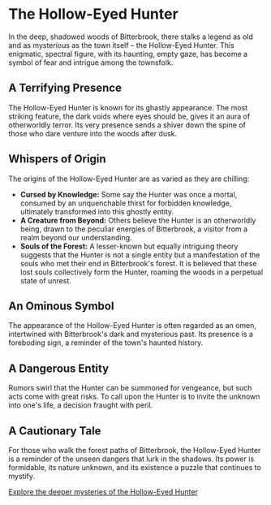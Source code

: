 
# The Hollow-Eyed Hunter

In the deep, shadowed woods of Bitterbrook, there stalks a legend as old and as mysterious as the town itself – the Hollow-Eyed Hunter. This enigmatic, spectral figure, with its haunting, empty gaze, has become a symbol of fear and intrigue among the townsfolk.

## A Terrifying Presence
The Hollow-Eyed Hunter is known for its ghastly appearance. The most striking feature, the dark voids where eyes should be, gives it an aura of otherworldly terror. Its very presence sends a shiver down the spine of those who dare venture into the woods after dusk.

## Whispers of Origin
The origins of the Hollow-Eyed Hunter are as varied as they are chilling:
- **Cursed by Knowledge:** Some say the Hunter was once a mortal, consumed by an unquenchable thirst for forbidden knowledge, ultimately transformed into this ghostly entity.
- **A Creature from Beyond:** Others believe the Hunter is an otherworldly being, drawn to the peculiar energies of Bitterbrook, a visitor from a realm beyond our understanding.
- **Souls of the Forest:** A lesser-known but equally intriguing theory suggests that the Hunter is not a single entity but a manifestation of the souls who met their end in Bitterbrook's forest. It is believed that these lost souls collectively form the Hunter, roaming the woods in a perpetual state of unrest.

## An Ominous Symbol
The appearance of the Hollow-Eyed Hunter is often regarded as an omen, intertwined with Bitterbrook's dark and mysterious past. Its presence is a foreboding sign, a reminder of the town's haunted history.

## A Dangerous Entity
Rumors swirl that the Hunter can be summoned for vengeance, but such acts come with great risks. To call upon the Hunter is to invite the unknown into one's life, a decision fraught with peril.

## A Cautionary Tale
For those who walk the forest paths of Bitterbrook, the Hollow-Eyed Hunter is a reminder of the unseen dangers that lurk in the shadows. Its power is formidable, its nature unknown, and its existence a puzzle that continues to mystify.

[Explore the deeper mysteries of the Hollow-Eyed Hunter](h-e-h-lore.md)



